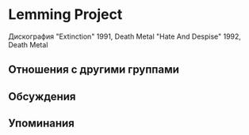 # Lemming Project

Дискография
"Extinction" 1991, Death Metal
"Hate And Despise" 1992, Death Metal

## Отношения с другими группами


## Обсуждения


## Упоминания

